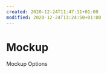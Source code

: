```yaml
---
created: 2020-12-24T11:47:11+01:00
modified: 2020-12-24T13:24:50+01:00
---
```


# Mockup

Mockup Options